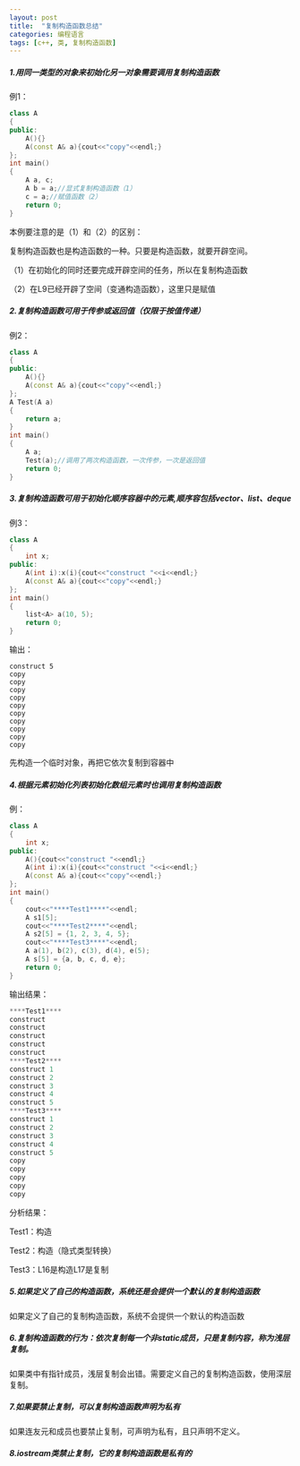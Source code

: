 ```yaml
---
layout: post 
title:  "复制构造函数总结"
categories: 编程语言
tags: [c++, 类, 复制构造函数]
---
```


##### 1.用同一类型的对象来初始化另一对象需要调用复制构造函数

例1：

```c++
class A  
{  
public:  
    A(){}  
    A(const A& a){cout<<"copy"<<endl;}  
};  
int main()  
{  
    A a, c;  
    A b = a;//显式复制构造函数（1）  
    c = a;//赋值函数（2）  
    return 0;  
}  
```
本例要注意的是（1）和（2）的区别：

复制构造函数也是构造函数的一种。只要是构造函数，就要开辟空间。

（1）在初始化的同时还要完成开辟空间的任务，所以在复制构造函数

（2）在L9已经开辟了空间（变通构造函数），这里只是赋值

##### 2.复制构造函数可用于传参或返回值（仅限于按值传递）

例2：

```c++
class A  
{  
public:  
    A(){}  
    A(const A& a){cout<<"copy"<<endl;}  
};  
A Test(A a)  
{  
    return a;  
}  
int main()  
{  
    A a;  
    Test(a);//调用了两次构造函数，一次传参，一次是返回值  
    return 0;  
}  
```

##### 3.复制构造函数可用于初始化顺序容器中的元素,顺序容包括vector、list、deque

例3：

```c++
class A  
{  
    int x;  
public:  
    A(int i):x(i){cout<<"construct "<<i<<endl;}  
    A(const A& a){cout<<"copy"<<endl;}  
};  
int main()  
{  
    list<A> a(10, 5);  
    return 0;  
}  
```
输出：

```
construct 5
copy
copy
copy
copy
copy
copy
copy
copy
copy
copy
```
先构造一个临时对象，再把它依次复制到容器中

##### 4.根据元素初始化列表初始化数组元素时也调用复制构造函数

例：

```c++
class A  
{  
    int x;  
public:  
    A(){cout<<"construct "<<endl;}  
    A(int i):x(i){cout<<"construct "<<i<<endl;}  
    A(const A& a){cout<<"copy"<<endl;}  
};  
int main()  
{  
    cout<<"****Test1****"<<endl;  
    A s1[5];  
    cout<<"****Test2****"<<endl;  
    A s2[5] = {1, 2, 3, 4, 5};  
    cout<<"****Test3****"<<endl;  
    A a(1), b(2), c(3), d(4), e(5);  
    A s[5] = {a, b, c, d, e};  
    return 0;  
}  
```

输出结果：

```c++
****Test1****
construct
construct
construct
construct
construct
****Test2****
construct 1
construct 2
construct 3
construct 4
construct 5
****Test3****
construct 1
construct 2
construct 3
construct 4
construct 5
copy
copy
copy
copy
copy
```

分析结果：

Test1：构造

Test2：构造（隐式类型转换）

Test3：L16是构造L17是复制

##### 5.如果定义了自己的构造函数，系统还是会提供一个默认的复制构造函数

如果定义了自己的复制构造函数，系统不会提供一个默认的构造函数

##### 6.复制构造函数的行为：依次复制每一个非static成员，只是复制内容，称为浅层复制。

如果类中有指针成员，浅层复制会出错。需要定义自己的复制构造函数，使用深层复制。

##### 7.如果要禁止复制，可以复制构造函数声明为私有

如果连友元和成员也要禁止复制，可声明为私有，且只声明不定义。

##### 8.iostream类禁止复制，它的复制构造函数是私有的
